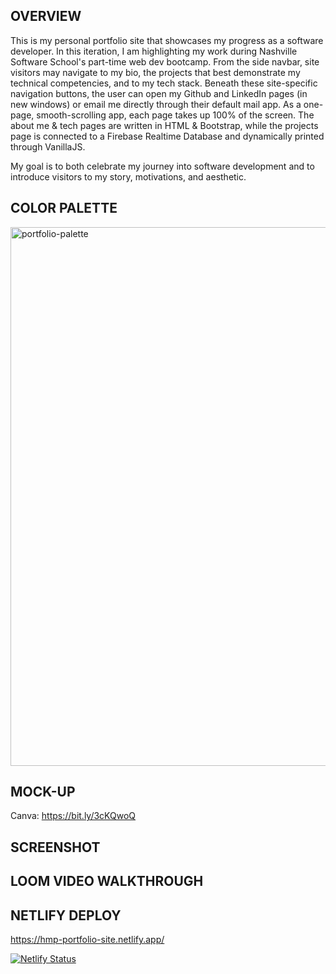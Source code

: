 ## OVERVIEW

This is my personal portfolio site that showcases my progress as a software developer. In this iteration, I am highlighting my work during Nashville Software School's part-time web dev bootcamp. From the side navbar, site visitors may navigate to my bio, the projects that best demonstrate my technical competencies, and to my tech stack. Beneath these site-specific navigation buttons, the user can open my Github and LinkedIn pages (in new windows) or email me directly through their default mail app. As a one-page, smooth-scrolling app, each page takes up 100% of the screen. The about me & tech pages are written in HTML & Bootstrap, while the projects page is connected to a Firebase Realtime Database and dynamically printed through VanillaJS.

My goal is to both celebrate my journey into software development and to introduce visitors to my story, motivations, and aesthetic.

## COLOR PALETTE

<img width="862" alt="portfolio-palette" src="https://user-images.githubusercontent.com/67122062/113318964-99726600-92d6-11eb-944e-f41bbf7f2d2d.png">

## MOCK-UP

Canva: https://bit.ly/3cKQwoQ

## SCREENSHOT

## LOOM VIDEO WALKTHROUGH

## NETLIFY DEPLOY

https://hmp-portfolio-site.netlify.app/

[![Netlify Status](https://api.netlify.com/api/v1/badges/5fb2a8f2-927b-433b-a741-b7a47eeae2d2/deploy-status)](https://app.netlify.com/sites/hmp-portfolio-site/deploys)
